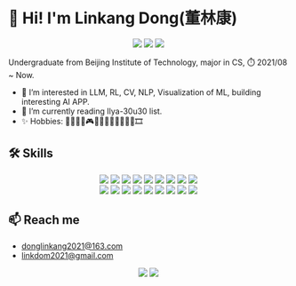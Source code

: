 # 👋 Hi! I'm Linkang Dong(董林康)

<div align=center>
<img src="https://img.shields.io/badge/build-passing-brightgreen">
<img src="https://img.shields.io/badge/keep-learning-blue">
<img src="https://img.shields.io/badge/never%20stop-programing-8A2BE2">
</div>

Undergraduate from Beijing Institute of Technology, major in CS, ⏱️ 2021/08 ~ Now.

+ 🤗 I’m interested in LLM, RL, CV, NLP, Visualization of ML, building interesting AI APP.
+ 🌱 I’m currently reading Ilya-30u30 list.
+ ✨ Hobbies: 🏀🏸🏓🥏🎮🏊‍♂️🏋️‍♂️🎱🏐🎿🎸🎞

## 🛠 Skills

<div align=center>
<img src="https://img.shields.io/badge/-Python-3776AB?style=flat-square&logo=python&logoColor=FFFFFF">
<img src="https://img.shields.io/badge/-Pytorch-EE4C2C?style=flat-square&logo=pytorch&logoColor=FFFFFF">
<img src="https://img.shields.io/badge/-Lightning-792EE5?style=flat-square&logo=lightning&logoColor=FFFFFF">
<img src="https://img.shields.io/badge/-LaTeX-008080?style=flat-square&logo=latex&logoColor=FFFFFF">
<img src="https://img.shields.io/badge/-C++-00599C?style=flat-square&logo=cplusplus&logoColor=FFFFFF">
<img src="https://img.shields.io/badge/-OpenCV-5C3EE8?style=flat-square&logo=opencv&logoColor=FFFFFF">
<img src="https://img.shields.io/badge/-Java-c83aaa?style=flat-square&logo=java&logoColor=FFFFFF">
<img src="https://img.shields.io/badge/-Kotlin-7F52FF?style=flat-square&logo=kotlin&logoColor=FFFFFF">
<img src="https://img.shields.io/badge/-Jetpack%20Compose-4285F4?style=flat-square&logo=jetpackcompose&logoColor=FFFFFF">
</div>


<div align=center>
<img src="https://img.shields.io/badge/-Intellij%20IDEA-000000?style=flat-square&logo=intellijidea&logoColor=FFFFFF">
<img src="https://img.shields.io/badge/-Android%20Studio-3DDC84?style=flat-square&logo=androidstudio&logoColor=FFFFFF">
<img src="https://img.shields.io/badge/-VSCode-007ACC?style=flat-square&logo=visualstudiocode&logoColor=FFFFFF">
<img src="https://img.shields.io/badge/-Jupyter-F37626?style=flat-square&logo=jupyter&logoColor=FFFFFF">
<img src="https://img.shields.io/badge/-Drawio-F08705?style=flat-square&logo=diagramsdotnet&logoColor=FFFFFF">
<img src="https://img.shields.io/badge/-Linux-FCC624?style=flat-square&logo=linux&logoColor=FFFFFF">
<img src="https://img.shields.io/badge/-Docker-2496ED?style=flat-square&logo=docker&logoColor=FFFFFF">
<img src="https://img.shields.io/badge/-Hugging%20Face-FFD21E?style=flat-square&logo=huggingface&logoColor=FFFFFF">
<a href="https://steamcommunity.com/profiles/76561199203296493/"><img src="https://img.shields.io/badge/Steam-171a21?style=flat-square&logo=steam&logoColor=ffffff"></a>
</div>

## 📫 Reach me 
  + donglinkang2021@163.com
  + linkdom2021@gmail.com

<html>
<div align="center"> 
	<img src="https://github-readme-stats.vercel.app/api?username=donglinkang2021&show_icons=true&theme=transparent" />
	<img src="https://github-readme-stats.vercel.app/api/top-langs/?username=donglinkang2021&hide=html,jupyter%20notebook&theme=transparent" />
</div>
</html>
